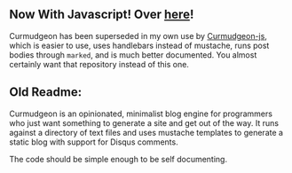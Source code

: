 ## Now With Javascript! Over [here](https://github.com/lharding/curmudgeon-js)!

Curmudgeon has been superseded in my own use by [Curmudgeon-js](https://github.com/lharding/curmudgeon-js), which is easier to use, uses handlebars instead of mustache, runs post bodies through `marked`, and is much better documented. You almost certainly want that repository instead of this one.

## Old Readme:

Curmudgeon is an opinionated, minimalist blog engine for programmers who just want something to generate a site and get out of the way. It runs against a directory of text files and uses mustache templates to generate a static blog with support for Disqus comments.

The code should be simple enough to be self documenting.
